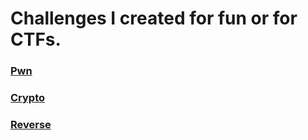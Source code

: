 # Challenges I created for fun or for CTFs.
### [Pwn](https://github.com/w3th4nds/my_challenges/tree/master/pwn)
### [Crypto]()
### [Reverse]()
